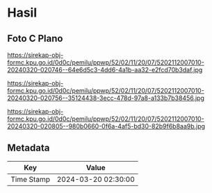# Hasil

## Foto C Plano

https://sirekap-obj-formc.kpu.go.id/0d0c/pemilu/ppwp/52/02/11/20/07/5202112007010-20240320-020746--64e6d5c3-4dd6-4a1b-aa32-e2fcd70b3daf.jpg

https://sirekap-obj-formc.kpu.go.id/0d0c/pemilu/ppwp/52/02/11/20/07/5202112007010-20240320-020756--35124438-3ecc-478d-97a8-a133b7b38456.jpg

https://sirekap-obj-formc.kpu.go.id/0d0c/pemilu/ppwp/52/02/11/20/07/5202112007010-20240320-020805--980b0660-0f6a-4af5-bd30-82b9f6b8aa9b.jpg


## Metadata

| Key        | Value               |
| ---------- | ------------------- |
| Time Stamp | 2024-03-20 02:30:00 |



